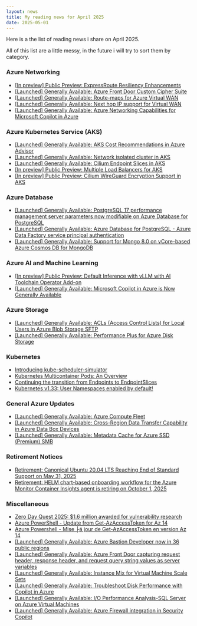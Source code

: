 ```yaml
---
layout: news
title: My reading news for April 2025
date: 2025-05-01
---
```


Here is a the list of reading news i share on April 2025.

All of this list are a little messy, in the future i will try to sort them by category.

### Azure Networking

- [[In preview] Public Preview: ExpressRoute Resiliency Enhancements](https://azure.microsoft.com/updates?id=487119?WT.mc_id=AZ-MVP-4039694)
- [[Launched] Generally Available: Azure Front Door Custom Cipher Suite](https://azure.microsoft.com/updates?id=489177?WT.mc_id=AZ-MVP-4039694)
- [[Launched] Generally Available: Route-maps for Azure Virtual WAN](https://azure.microsoft.com/updates?id=489237?WT.mc_id=AZ-MVP-4039694)
- [[Launched] Generally Available: Next hop IP support for Virtual WAN](https://azure.microsoft.com/updates?id=490746?WT.mc_id=AZ-MVP-4039694)
- [[Launched] Generally Available: Azure Networking Capabilities for Microsoft Copilot in Azure](https://azure.microsoft.com/updates?id=487522?WT.mc_id=AZ-MVP-4039694)

### Azure Kubernetes Service (AKS)

- [[Launched] Generally Available: AKS Cost Recommendations in Azure Advisor](https://azure.microsoft.com/updates?id=486804?WT.mc_id=AZ-MVP-4039694)
- [[Launched] Generally Available: Network isolated cluster in AKS](https://azure.microsoft.com/updates?id=486799?WT.mc_id=AZ-MVP-4039694)
- [[Launched] Generally Available: Cilium Endpoint Slices in AKS](https://azure.microsoft.com/updates?id=486779?WT.mc_id=AZ-MVP-4039694)
- [[In preview] Public Preview: Multiple Load Balancers for AKS](https://azure.microsoft.com/updates?id=486794?WT.mc_id=AZ-MVP-4039694)
- [[In preview] Public Preview: Cilium WireGuard Encryption Support in AKS](https://azure.microsoft.com/updates?id=486746?WT.mc_id=AZ-MVP-4039694)

### Azure Database

- [[Launched] Generally Available: PostgreSQL 17 performance management server parameters now modifiable on Azure Database for PostgreSQL](https://azure.microsoft.com/updates?id=489669?WT.mc_id=AZ-MVP-4039694)
- [[Launched] Generally Available: Azure Database for PostgreSQL - Azure Data Factory service principal authentication](https://azure.microsoft.com/updates?id=489649?WT.mc_id=AZ-MVP-4039694)
- [[Launched] Generally Available: Support for Mongo 8.0 on vCore-based Azure Cosmos DB for MongoDB](https://azure.microsoft.com/updates?id=489622?WT.mc_id=AZ-MVP-4039694)

### Azure AI and Machine Learning

- [[In preview] Public Preview: Default Inference with vLLM with AI Toolchain Operator Add-on](https://azure.microsoft.com/updates?id=486721?WT.mc_id=AZ-MVP-4039694)
- [[Launched] Generally Available: Microsoft Copilot in Azure is Now Generally Available](https://azure.microsoft.com/updates?id=488069?WT.mc_id=AZ-MVP-4039694)

### Azure Storage

- [[Launched] Generally Available: ACLs (Access Control Lists) for Local Users in Azure Blob Storage SFTP](https://azure.microsoft.com/updates?id=489984?WT.mc_id=AZ-MVP-4039694)
- [[Launched] Generally Available: Performance Plus for Azure Disk Storage](https://azure.microsoft.com/updates?id=488830?WT.mc_id=AZ-MVP-4039694)

### Kubernetes

- [Introducing kube-scheduler-simulator](https://kubernetes.io/blog/2025/04/07/introducing-kube-scheduler-simulator/)
- [Kubernetes Multicontainer Pods: An Overview](https://kubernetes.io/blog/2025/04/22/multi-container-pods-overview/)
- [Continuing the transition from Endpoints to EndpointSlices](https://kubernetes.io/blog/2025/04/24/endpoints-deprecation/)
- [Kubernetes v1.33: User Namespaces enabled by default!](https://kubernetes.io/blog/2025/04/25/userns-enabled-by-default/)

### General Azure Updates

- [[Launched] Generally Available: Azure Compute Fleet](https://azure.microsoft.com/updates?id=490327?WT.mc_id=AZ-MVP-4039694)
- [[Launched] Generally Available: Cross-Region Data Transfer Capability in Azure Data Box Devices](https://azure.microsoft.com/updates?id=490166?WT.mc_id=AZ-MVP-4039694)
- [[Launched] Generally Available: Metadata Cache for Azure SSD (Premium) SMB](https://azure.microsoft.com/updates?id=490620?WT.mc_id=AZ-MVP-4039694)

### Retirement Notices

- [Retirement: Canonical Ubuntu 20.04 LTS Reaching End of Standard Support on May 31, 2025](https://azure.microsoft.com/updates?id=484714?WT.mc_id=AZ-MVP-4039694)
- [Retirement: HELM chart-based onboarding workflow for the Azure Monitor Container Insights agent is retiring on October 1, 2025](https://azure.microsoft.com/updates?id=488759?WT.mc_id=AZ-MVP-4039694)

### Miscellaneous

- [Zero Day Quest 2025: $1.6 million awarded for vulnerability research](https://msrc.microsoft.com/blog/2025/04/zero-day-quest-2025-1.6-million-awarded-for-vulnerability-research/)
- [Azure PowerShell - Update from Get-AzAccessToken for Az 14](https://woivre.com/blog/2025/04/azure-powershell-update-from-getazaccesstoken-for-az-14)
- [Azure Powershell - Mise ├á jour de Get-AzAccessToken en version Az 14](https://woivre.fr/blog/2025/04/azure-powershell-mise-a-jour-de-getazaccesstoken-en-version-az-14)
- [[Launched] Generally Available: Azure Bastion Developer now in 36 public regions](https://azure.microsoft.com/updates?id=489004?WT.mc_id=AZ-MVP-4039694)
- [[Launched] Generally Available: Azure Front Door capturing request header, response header, and request query string values as server variables](https://azure.microsoft.com/updates?id=489182?WT.mc_id=AZ-MVP-4039694)
- [[Launched] Generally Available: Instance Mix for Virtual Machine Scale Sets](https://azure.microsoft.com/updates?id=486819?WT.mc_id=AZ-MVP-4039694)
- [[Launched] Generally Available: Troubleshoot Disk Performance with Copilot in Azure](https://azure.microsoft.com/updates?id=474649?WT.mc_id=AZ-MVP-4039694)
- [[Launched] Generally Available: I/O Performance Analysis-SQL Server on Azure Virtual Machines](https://azure.microsoft.com/updates?id=487453?WT.mc_id=AZ-MVP-4039694)
- [[Launched] Generally Available: Azure Firewall integration in Security Copilot](https://azure.microsoft.com/updates?id=490519?WT.mc_id=AZ-MVP-4039694)

